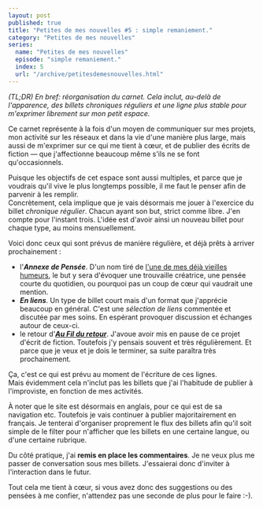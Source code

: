 ```yaml
---
layout: post
published: true
title: "Petites de mes nouvelles #5 : simple remaniement."
category: "Petites de mes nouvelles"
series:
  name: "Petites de mes nouvelles"
  episode: "simple remaniement."
  index: 5
  url: "/archive/petitesdemesnouvelles.html"
---
```

*(TL;DR) En bref: réorganisation du carnet. Cela inclut, au-delà de l'apparence, des billets chroniques réguliers et une ligne plus stable pour m'exprimer librement sur mon petit espace.*

Ce carnet représente à la fois d'un moyen de communiquer sur mes projets, mon activité sur les réseaux et dans la vie d'une manière plus large, mais aussi de m'exprimer sur ce qui me tient à cœur, et de publier des écrits de fiction — que j'affectionne beaucoup même s'ils ne se font qu'occasionnels.

Puisque les objectifs de cet espace sont aussi multiples, et parce que je voudrais qu'il vive le plus longtemps possible, il me faut le penser afin de parvenir à les remplir.  
Concrètement, cela implique que je vais désormais me jouer à l'exercice du billet *chronique régulier*. Chacun ayant son but, strict comme libre. J'en compte pour l'instant trois. L'idée est d'avoir ainsi un nouveau billet pour chaque type, au moins mensuellement.

Voici donc ceux qui sont prévus de manière régulière, et déjà prêts à arriver prochainement :

* l'***Annexe de Pensée***. D'un nom tiré de [l'une de mes déjà vieilles humeurs](/2013/11/17/annexe-de-pensee.html), le but y sera d'évoquer une trouvaille créatrice, une pensée courte du quotidien, ou pourquoi pas un coup de cœur qui vaudrait une mention.
* ***En liens***. Un type de billet court mais d'un format que j'apprécie beaucoup en général. C'est une *sélection de liens* commentée et discutée par mes soins. En espérant provoquer discussion et échanges autour de ceux-ci.
* le retour d'***[Au Fil du retour](/archive/aufilduretour.html)***. J'avoue avoir mis en pause de ce projet d'écrit de fiction. Toutefois j'y pensais souvent et très régulièrement. Et parce que je veux et je dois le terminer, sa suite paraîtra très prochainement.

Ça, c'est ce qui est prévu au moment de l'écriture de ces lignes.  
Mais évidemment cela n'inclut pas les billets que j'ai l'habitude de publier à l'improviste, en fonction de mes activités.

À noter que le site est désormais en anglais, pour ce qui est de sa navigation etc. Toutefois je vais continuer à publier majoritairement en français. Je tenterai d'organiser proprement le flux des billets afin qu'il soit simple de le filter pour n'afficher que les billets en une certaine langue, ou d'une certaine rubrique.

Du côté pratique, j'ai **remis en place les commentaires**. Je ne veux plus me passer de conversation sous mes billets. J'essaierai donc d'inviter à l'interaction dans le futur.

Tout cela me tient à cœur, si vous avez donc des suggestions ou des pensées à me confier, n'attendez pas une seconde de plus pour le faire :-).
